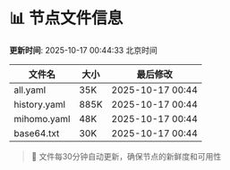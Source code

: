 # 📊 节点文件信息

**更新时间**: 2025-10-17 00:44:33 北京时间

| 文件名 | 大小 | 最后修改 |
|--------|------|----------|
| all.yaml | 35K | 2025-10-17 00:44 |
| history.yaml | 885K | 2025-10-17 00:44 |
| mihomo.yaml | 48K | 2025-10-17 00:44 |
| base64.txt | 30K | 2025-10-17 00:44 |

> 🔄 文件每30分钟自动更新，确保节点的新鲜度和可用性
